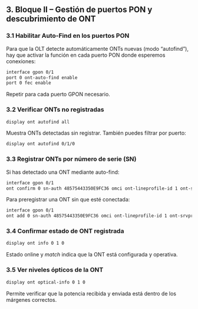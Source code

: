 ## 3. Bloque II – Gestión de puertos PON y descubrimiento de ONT

### 3.1 Habilitar Auto-Find en los puertos PON

Para que la OLT detecte automáticamente ONTs nuevas (modo “autofind”), hay que activar la función en cada puerto PON donde esperemos conexiones:

```bash
interface gpon 0/1
port 0 ont-auto-find enable
port 0 fec enable
```

Repetir para cada puerto GPON necesario.

### 3.2 Verificar ONTs no registradas

```bash
display ont autofind all
```

Muestra ONTs detectadas sin registrar. También puedes filtrar por puerto:

```bash
display ont autofind 0/1/0
```

### 3.3 Registrar ONTs por número de serie (SN)

Si has detectado una ONT mediante auto-find:

```bash
interface gpon 0/1
ont confirm 0 sn-auth 48575443350E9FC36 omci ont-lineprofile-id 1 ont-srvprofile-id 1 desc "Cliente01"
```

Para preregistrar una ONT sin que esté conectada:

```bash
interface gpon 0/1
ont add 0 sn-auth 48575443350E9FC36 omci ont-lineprofile-id 1 ont-srvprofile-id 1 desc "Preconfigurada"
```

### 3.4 Confirmar estado de ONT registrada

```bash
display ont info 0 1 0
```

Estado online y *match* indica que la ONT está configurada y operativa.

### 3.5 Ver niveles ópticos de la ONT

```bash
display ont optical-info 0 1 0
```

Permite verificar que la potencia recibida y enviada está dentro de los márgenes correctos.
